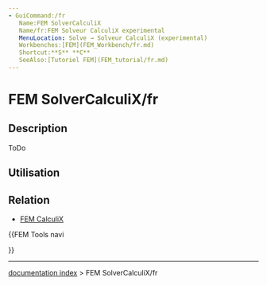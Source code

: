 ```yaml
---
- GuiCommand:/fr
   Name:FEM SolverCalculiX
   Name/fr:FEM Solveur CalculiX experimental
   MenuLocation: Solve → Solveur CalculiX (experimental)
   Workbenches:[FEM](FEM_Workbench/fr.md)
   Shortcut:**S** **C**
   SeeAlso:[Tutoriel FEM](FEM_tutorial/fr.md)
---
```


# FEM SolverCalculiX/fr

## Description

ToDo

## Utilisation

## Relation

-   [FEM CalculiX](FEM_CalculiX/fr.md)





{{FEM Tools navi

}}

---
[documentation index](../README.md) > FEM SolverCalculiX/fr

